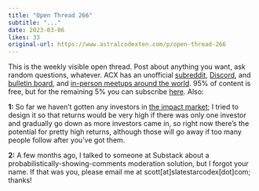 ```yaml
---
title: "Open Thread 266"
subtitle: "..."
date: 2023-03-06
likes: 33
original-url: https://www.astralcodexten.com/p/open-thread-266
---
```

This is the weekly visible open thread. Post about anything you want, ask random questions, whatever. ACX has an unofficial [subreddit](https://www.reddit.com/r/slatestarcodex/), [Discord](https://discord.gg/RTKtdut), and [bulletin board](https://www.datasecretslox.com/index.php), and [in-person meetups around the world](https://www.lesswrong.com/community?filters%5B0%5D=SSC). 95% of content is free, but for the remaining 5% you can subscribe [here](https://astralcodexten.substack.com/subscribe?). Also:

 **1:** So far we haven’t gotten any investors in [the impact market](https://manifund.com/); I tried to design it so that returns would be very high if there was only one investor and gradually go down as more investors came in, so right now there’s the potential for pretty high returns, although those will go away if too many people follow after you’ve got them.

 **2:** A few months ago, I talked to someone at Substack about a probabilistically-showing-comments moderation solution, but I forgot your name. If that was you, please email me at scott[at]slatestarcodex[dot]com; thanks!
